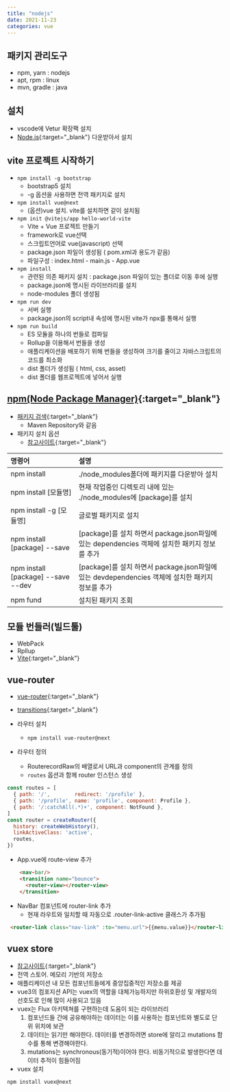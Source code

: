 ```yaml
---
title: "nodejs"
date: 2021-11-23
categories: vue  
---
```


## 패키지 관리도구

* npm, yarn : nodejs
* apt, rpm : linux
* mvn, gradle : java

## 설치

* vscode에 Vetur 확장팩 설치
* [Node.js](https://nodejs.org/){:target="_blank"} 다운받아서 설치

## vite 프로젝트 시작하기

* `npm install -g bootstrap`  
  * bootstrap5 설치
  * -g 옵션을 사용하면 전역 패키지로 설치
* `npm install vue@next`
  * (옵션)vue 설치. vite를 설치하면 같이 설치됨
* `npm init @vitejs/app hello-world-vite`  
  * Vite + Vue 프로젝트 만들기
  * framework로 vue선택
  * 스크립트언어로 vue(javascript) 선택
  * package.json 파일이 생성됨 ( pom.xml과 용도가 같음)
  * 파일구성 : index.html - main.js - App.vue
* `npm install`
  * 관련된 의존 패키지 설치 : package.json 파일이 있는 폴더로 이동 후에 실행
  * package.json에 명시된 라이브러리를 설치
  * node-modules 폴더 생성됨
* `npm run dev`
  * 서버 실행
  * package.json의 script내 속성에 명시된 vite가 npx를 통해서 실행
* `npm run build`
  * ES 모듈을 하나의 번들로 컴파일
  * Rollup을 이용해서 번들을 생성
  * 애플리케이션을 배포하기 위해 번들을 생성하여 크기를 줄이고 자바스크립트의 코드를 최소화
  * dist 폴더가 생성됨 ( html, css, asset)
  * dist 폴더를 웹프로젝트에 넣어서 실행

## [npm(Node Package Manager)](https://docs.npmjs.com/){:target="_blank"}

* [패키지 검색](https://www.npmjs.com/){:target="_blank"}
  * Maven Repository와 같음
* 패키지 설치 옵션
  * [참고사이트](https://docs.npmjs.com/cli/v8/commands/npm-install){:target="_blank"}
  
| 명령어                             | 설명                                                                                             |  
| :--------------------------------- | :----------------------------------------------------------------------------------------------- |
| npm install                        | ./node_modules폴더에 패키지를 다운받아 설치                                                      |
| npm install [모듈명]               | 현재 작업중인 디렉토리 내에 있는 ./node_modules에 [package]를 설치                               |
| npm install -g [모듈명]            | 글로벌 패키지로 설치                                                                             |
| npm install [package] --save       | [package]를 설치 하면서 package.json파일에 있는 dependencies 객체에 설치한 패키지 정보를 추가    |
| npm install [package] --save --dev | [package]를 설치 하면서 package.json파일에 있는 devdependencies 객체에 설치한 패키지 정보를 추가 |
| npm fund                           | 설치된 패키지 조회                                                                               |  


## 모듈 번들러(빌드툴)

* WebPack
* Rpllup
* [Vite](https://vitejs.dev/){:target="_blank"}

## vue-router

* [vue-router](https://router.vuejs.org/){:target="_blank"}
* [transitions](https://vuejs.org/v2/guide/transitions.html){:target="_blank"}

* 라우터 설치
  * `npm install vue-router@next`
* 라우터 정의
  * RouterecordRaw의 배열로서 URL과 component의 관계를 정의
  * `routes` 옵션과 함께 router 인스턴스 생성

```js
const routes = [
  { path: '/',        redirect: '/profile' },
  { path: '/profile', name: 'profile', component: Profile },
  { path: '/:catchAll(.*)+', component: NotFound },
]
const router = createRouter({
  history: createWebHistory(),
  linkActiveClass: 'active',
  routes,
})
```

* App.vue에 route-view  추가

```html
    <nav-bar/>
    <transition name="bounce">
      <router-view></router-view>
    </transition>
 ```

* NavBar 컴포넌트에 router-link 추가
  *  현재 라우트와 일치할 때 자동으로 .router-link-active 클래스가 추가됨

```html
 <router-link class="nav-link" :to="menu.url">{{menu.value}}</router-link>
 ```

## vuex store

* [참고사이트](https://vuex.vuejs.org/kr/){:target="_blank"}
* 전역 스토어. 메모리 기반의 저장소
* 애플리케이션 내 모든 컴포넌트들에게 중앙집중적인 저장소를 제공
* vue3의 컴포지션 API는 vuex의 역할을 대체가능하지만 하위호환성 및 개발자의 선호도로 인해 많이 사용되고 있음
* vuex는 Flux 아키텍쳐를 구현하는데 도움이 되는 라이브러리
  1. 컴포넌드들 간에 공유해야하는 데이터는 이를 사용하는 컴포넌트와 별도로 단위 위치에 보관
  2. 데이터는 읽기만 해야한다. 데이터를 변경하려면 store에 알리고 mutations 함수를 통해 변경해야한다.
  3. mutations는 synchronous(동기적)이어야 한다. 비동기적으로 발생한다면 데이터 추적이 힘들어짐
* vuex 설치

```js
npm install vuex@next
```
